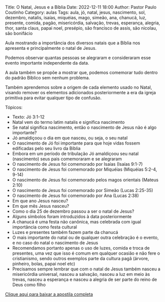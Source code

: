 Title: O Natal, Jesus e a Bíblia
Date: 2022-12-11 18:00
Author: Pastor Paulo Coutinho
Category: aulas
Tags: aula, jó, natal, jesus, nascimento, sol, dezembro, natalis, isaías, miquéias, mago, simeão, ana, chanucá, luz, presente, comida, pagão, misericórdia, salvação, trevas, esperança, alegria, thor, santa claus, papai noel, presépio, são francisco de assis, são nicolau, são bonifácio

Aula mostrando a importância dos diversos natais que a Bíblia nos apresenta e principalmente o natal de Jesus.

Podemos observar quantas pessoas se alegraram e consideraram esse evento importante independente da data.

A aula também se propõe a mostrar que, podemos comemorar tudo dentro do padrão Bíblico sem nenhum problema.

Também aprendemos sobre a origem de cada elemento usado no Natal, visando remover os elementos adicionados posteriormente a era da igreja primitiva para evitar qualquer tipo de confusão.

Tópicos:

- Texto: Jó 3:1-12
- Natal vem do termo latim natalis e significa nascimento
- Se natal significa nascimento, então o nascimento de Jesus não é algo importante?
- Jó amaldiçoou o dia em que nasceu, ou seja, o seu natal
- O nascimento de Jó foi importante para que hoje vidas fossem edificadas pelo seu livro da Bíblia
- Embora em um período de tribulação Jó amaldiçoou seu natal (nascimento) seus pais comemoraram e se alegraram
- O nascimento de Jesus foi comemorado por Isaías (Isaías 9:1-7)
- O nascimento de Jesus foi comemorado por Miquéias (Miquéias 5:2-4, 9-14)
- O nascimento de Jesus foi comemorado pelos magos orientais (Mateus 2:10)
- O nascimento de Jesus foi comemorado por Simeão (Lucas 2:25-35)
- O nascimento de Jesus foi comemorado por Ana (Lucas 2:38)
- Em que ano Jesus nasceu?
- Em que mês Jesus nasceu?
- Como o dia 25 de dezembro passou a ser o natal de Jesus?
- Alguns símbolos foram introduzidos à data posteriormente
- A chanucá é uma festa não canônica, mas celebrada com igual importância como festa cultural
- Luzes e presentes também fazem parte da chanucá
- O mais importante do natal ou de qualquer outra celebração é o evento, e no caso do natal o nascimento de Jesus
- Recomendamos portanto apenas o uso de luzes, comida e troca de presentes, uma vez que isso é comum em qualquer ocasião e não fere o cristianismo, sendo outros exemplos parte da cultura pagã (árvore, pinheiro, bolas, papai noel etc)
- Precisamos sempre lembrar que com o natal de Jesus também nasceu a misericórdia universal, nasceu a salvação, nasceu a luz em meio às trevas, nasceu a esperança e nasceu a alegria de ser parte do reino de Deus como filho


[Clique aqui para baixar a apostila completa](https://www.dropbox.com/scl/fi/giutggj3yhj7hf1uhg3o3/Aula-EBD-O-Natal-Jesus-e-a-B-blia-11_12_2022.pdf?rlkey=5dde9fs89u2cn3qls4c2g3u4q&dl=1)
